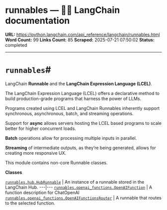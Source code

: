 # runnables — 🦜🔗 LangChain  documentation

**URL:** https://python.langchain.com/api_reference/langchain/runnables.html
**Word Count:** 99
**Links Count:** 85
**Scraped:** 2025-07-21 07:50:02
**Status:** completed

---

# `runnables`\#

LangChain **Runnable** and the **LangChain Expression Language \(LCEL\)**.

The LangChain Expression Language \(LCEL\) offers a declarative method to build production-grade programs that harness the power of LLMs.

Programs created using LCEL and LangChain Runnables inherently support synchronous, asynchronous, batch, and streaming operations.

Support for **async** allows servers hosting the LCEL based programs to scale better for higher concurrent loads.

**Batch** operations allow for processing multiple inputs in parallel.

**Streaming** of intermediate outputs, as they’re being generated, allows for creating more responsive UX.

This module contains non-core Runnable classes.

**Classes**

[`runnables.hub.HubRunnable`](https://python.langchain.com/api_reference/langchain/runnables/langchain.runnables.hub.HubRunnable.html#langchain.runnables.hub.HubRunnable "langchain.runnables.hub.HubRunnable") | An instance of a runnable stored in the LangChain Hub.   ---|---   [`runnables.openai_functions.OpenAIFunction`](https://python.langchain.com/api_reference/langchain/runnables/langchain.runnables.openai_functions.OpenAIFunction.html#langchain.runnables.openai_functions.OpenAIFunction "langchain.runnables.openai_functions.OpenAIFunction") | A function description for ChatOpenAI   [`runnables.openai_functions.OpenAIFunctionsRouter`](https://python.langchain.com/api_reference/langchain/runnables/langchain.runnables.openai_functions.OpenAIFunctionsRouter.html#langchain.runnables.openai_functions.OpenAIFunctionsRouter "langchain.runnables.openai_functions.OpenAIFunctionsRouter") | A runnable that routes to the selected function.